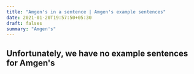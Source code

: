 ```yaml
---
title: "Amgen's in a sentence | Amgen's example sentences"
date: 2021-01-20T19:57:50+05:30
draft: falses
summary: "Amgen's"
---
```

## Unfortunately, we have no example sentences for Amgen's                 
